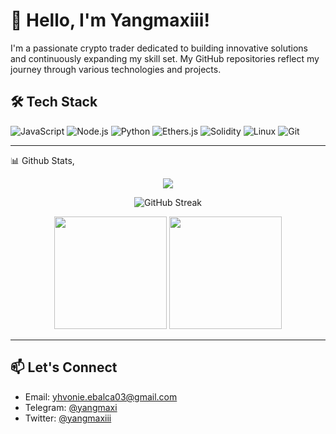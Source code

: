 # 👋 Hello, I'm Yangmaxiii!

I'm a passionate crypto trader dedicated to building innovative solutions and continuously expanding my skill set. My GitHub repositories reflect my journey through various technologies and projects.


## 🛠️ Tech Stack

![JavaScript](https://img.shields.io/badge/-JavaScript-black?style=flat-square&logo=javascript)
![Node.js](https://img.shields.io/badge/-Node.js-black?style=flat-square&logo=node.js)
![Python](https://img.shields.io/badge/-Python-black?style=flat-square&logo=python)
![Ethers.js](https://img.shields.io/badge/-Ethers.js-purple?style=flat-square)
![Solidity](https://img.shields.io/badge/-Solidity-black?style=flat-square&logo=solidity)
![Linux](https://img.shields.io/badge/-Linux-black?style=flat-square&logo=linux)
![Git](https://img.shields.io/badge/-Git-black?style=flat-square&logo=git)

---
📊 Github Stats,
<p align="center">
<img src="https://readme-typing-svg.herokuapp.com/?font=JetBrains+Mono&color=39FF14&pause=1000&center=true&vCenter=true&width=435&lines=Crypto+Trader;Technical+Engineer;Node+Infra+Specialist;Airdrop+Hunter&background=00000000" />
</p>
</p>
<p align="center">
  <img src="https://github-readme-streak-stats.herokuapp.com/?user=yangmaxiii&theme=bear" alt="GitHub Streak"/>
</p>

<p align="center">
  <img height="180" src="https://github-readme-stats.vercel.app/api?username=yangmaxiii&show_icons=true&theme=bear" />
  <img height="180" src="https://github-readme-stats.vercel.app/api/top-langs?username=yangmaxiii&layout=compact&theme=bear" />
</p>

---

## 📫 Let's Connect

- Email: [yhvonie.ebalca03@gmail.com](mailto:yhonie.ebalca@gmail.com)
- Telegram: [@yangmaxi](https://t.me/yangmaxi)
- Twitter: [@yangmaxiii](https://x.com/yangmaxiii)
